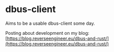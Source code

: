 # dbus-client

Aims to be a usable dbus-client some day.

Posting about development on my blog: [https://blog.reverseengineer.eu/dbus-and-rust/](https://blog.reverseengineer.eu/dbus-and-rust/)